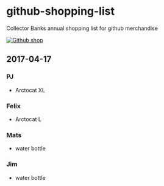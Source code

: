# github-shopping-list
Collector Banks annual shopping list for github merchandise  

[![Github shop](https://assets-cdn.github.com/images/modules/logos_page/GitHub-Logo.png)](https://github.myshopify.com)

## 2017-04-17
### PJ
 * Arctocat XL
 
### Felix 
 * Arctocat L
### Mats
 * water bottle
### Jim
 * water bottle
